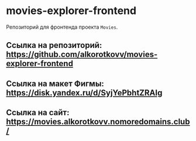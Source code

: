 # movies-explorer-frontend
Репозиторий для фронтенда проекта `Movies`.

## Ссылка на репозиторий: https://github.com/alkorotkovv/movies-explorer-frontend

## Ссылка на макет Фигмы: https://disk.yandex.ru/d/SyjYePbhtZRAIg

## Ссылка на сайт: https://movies.alkorotkovv.nomoredomains.club/